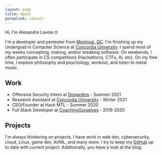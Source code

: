 ```yaml
---
layout: page
title: About
permalink: /about/
---
```


Hi, I'm Alexandre Lavoie :nerd_face:

I'm a developer and pentester from [Montreal, QC](https://restaurantlabelleprovince.com/). I'm finishing up my Undergrad in Computer Science at [Concordia University](https://www.concordia.ca/). I spend most of my weeks concepting, making, and/or breaking software. On weekends, I often participate in CS competitions (Hackathons, CTFs, AI, etc). On my free time, I explore philosophy and psychology, workout, and listen to metal music.

## Work

- Offensive Security Intern at [Desjardins](https://www.desjardins.com/) - Summer 2021
- Research Assistant at [Concordia University](https://www.concordia.ca/) - Winter 2021
- CEO/Founder at Hack MTL - Summer 2020
- Full Stack Developer at [CoachingOurselves](https://coachingourselves.com/) - 2019-2020

## Projects

I'm always thinkering on projects. I have work in web dev, cybersecurity, cloud, Linux, game dev, AI/ML, and many more. I try to keep my [GitHub](https://github.com/alexandre-lavoie) up to date with current project. Additionally, you have a look at the blog.
